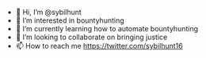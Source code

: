 - 👋 Hi, I’m @sybilhunt
- 👀 I’m interested in bountyhunting
- 🌱 I’m currently learning how to automate bountyhunting
- 💞️ I’m looking to collaborate on bringing justice
- 📫 How to reach me https://twitter.com/sybilhunt16

<!---
sybilhunt/sybilhunt is a ✨ special ✨ repository because its `README.md` (this file) appears on your GitHub profile.
You can click the Preview link to take a look at your changes.
--->
